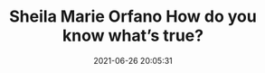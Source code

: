 ---
date: 2021-06-26 20:05:31
link:
  source: pocket
  source_url: https://getpocket.com
  text: Sheila Marie Orfano How do you know what’s true?
  url: https://thecuriousbrain.com/?p=138779
source: pocket
syndicated:
- type: pocket
  url: https://thecuriousbrain.com/?p=138779
- type: mastodon
  url: https://mastodon.technology/users/roytang/statuses/106478844888262800
- type: twitter
  url: https://twitter.com/roytang/status/1408880385358917633/
title: Sheila Marie Orfano How do you know what’s true?
---